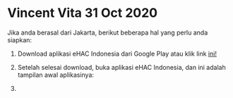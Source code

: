 # Vincent Vita 31 Oct 2020

Jika anda berasal dari Jakarta, berikut beberapa hal yang perlu anda siapkan:

1. Download aplikasi eHAC Indonesia dari Google Play atau klik link [ini!](https://play.google.com/store/apps/details?id=com.kemenkes.inahac&hl=en_US&gl=US)
2. Setelah selesai download, buka aplikasi eHAC Indonesia, dan ini adalah tampilan awal aplikasinya:

3.
